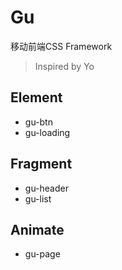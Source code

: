 # Gu
移动前端CSS Framework 
> Inspired by Yo

## Element

* gu-btn
* gu-loading

## Fragment

* gu-header
* gu-list

## Animate

* gu-page